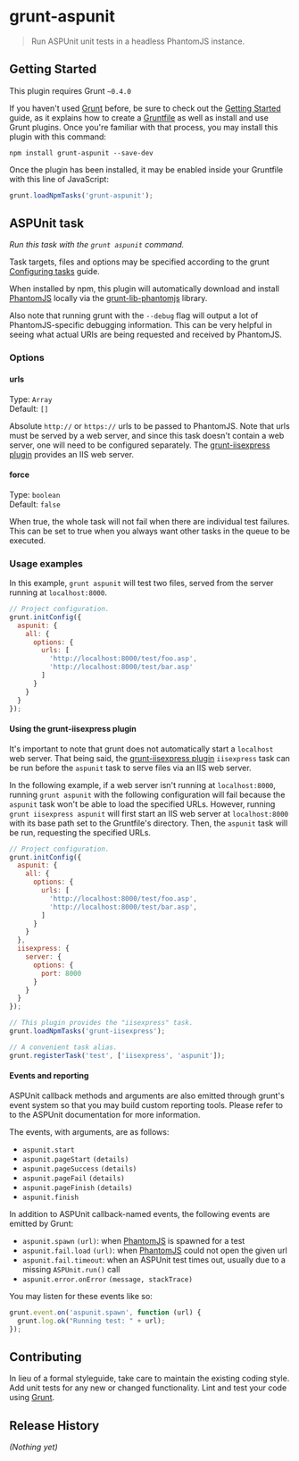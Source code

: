 # grunt-aspunit

> Run ASPUnit unit tests in a headless PhantomJS instance.



## Getting Started
This plugin requires Grunt `~0.4.0`

If you haven't used [Grunt](http://gruntjs.com/) before, be sure to check out the [Getting Started](http://gruntjs.com/getting-started) guide, as it explains how to create a [Gruntfile](http://gruntjs.com/sample-gruntfile) as well as install and use Grunt plugins. Once you're familiar with that process, you may install this plugin with this command:

```shell
npm install grunt-aspunit --save-dev
```

Once the plugin has been installed, it may be enabled inside your Gruntfile with this line of JavaScript:

```js
grunt.loadNpmTasks('grunt-aspunit');
```



## ASPUnit task
_Run this task with the `grunt aspunit` command._

Task targets, files and options may be specified according to the grunt [Configuring tasks](http://gruntjs.com/configuring-tasks) guide.

When installed by npm, this plugin will automatically download and install [PhantomJS][] locally via the [grunt-lib-phantomjs][] library.

[PhantomJS]: http://www.phantomjs.org/
[grunt-lib-phantomjs]: https://github.com/gruntjs/grunt-lib-phantomjs

Also note that running grunt with the `--debug` flag will output a lot of PhantomJS-specific debugging information. This can be very helpful in seeing what actual URIs are being requested and received by PhantomJS.

### Options

#### urls
Type: `Array`  
Default: `[]`

Absolute `http://` or `https://` urls to be passed to PhantomJS. Note that urls must be served by a web server, and since this task doesn't contain a web server, one will need to be configured separately. The [grunt-iisexpress plugin](https://github.com/rpeterclark/grunt-iisexpress/) provides an IIS web server.

#### force
Type: `boolean`  
Default: `false`

When true, the whole task will not fail when there are individual test failures. This can be set to true when you always want other tasks in the queue to be executed.

### Usage examples

In this example, `grunt aspunit` will test two files, served from the server running at `localhost:8000`.

```js
// Project configuration.
grunt.initConfig({
  aspunit: {
    all: {
      options: {
        urls: [
          'http://localhost:8000/test/foo.asp',
          'http://localhost:8000/test/bar.asp'
        ]
      }
    }
  }
});
```

#### Using the grunt-iisexpress plugin
It's important to note that grunt does not automatically start a `localhost` web server. That being said, the [grunt-iisexpress plugin](https://github.com/rpeterclark/grunt-iisexpress/) `iisexpress` task can be run before the `aspunit` task to serve files via an IIS web server.

In the following example, if a web server isn't running at `localhost:8000`, running `grunt aspunit` with the following configuration will fail because the `aspunit` task won't be able to load the specified URLs. However, running `grunt iisexpress aspunit` will first start an IIS web server at `localhost:8000` with its base path set to the Gruntfile's directory. Then, the `aspunit` task will be run, requesting the specified URLs.

```js
// Project configuration.
grunt.initConfig({
  aspunit: {
    all: {
      options: {
        urls: [
          'http://localhost:8000/test/foo.asp',
          'http://localhost:8000/test/bar.asp',
        ]
      }
    }
  },
  iisexpress: {
    server: {
      options: {
        port: 8000
      }
    }
  }
});

// This plugin provides the "iisexpress" task.
grunt.loadNpmTasks('grunt-iisexpress');

// A convenient task alias.
grunt.registerTask('test', ['iisexpress', 'aspunit']);
```

#### Events and reporting
ASPUnit callback methods and arguments are also emitted through grunt's event system so that you may build custom reporting tools. Please refer to to the ASPUnit documentation for more information.

The events, with arguments, are as follows:

* `aspunit.start`
* `aspunit.pageStart` `(details)`
* `aspunit.pageSuccess` `(details)`
* `aspunit.pageFail` `(details)`
* `aspunit.pageFinish` `(details)`
* `aspunit.finish`

In addition to ASPUnit callback-named events, the following events are emitted by Grunt:

* `aspunit.spawn` `(url)`: when [PhantomJS][] is spawned for a test
* `aspunit.fail.load` `(url)`: when [PhantomJS][] could not open the given url
* `aspunit.fail.timeout`: when an ASPUnit test times out, usually due to a missing `ASPUnit.run()` call
* `aspunit.error.onError` `(message, stackTrace)`

You may listen for these events like so:

```js
grunt.event.on('aspunit.spawn', function (url) {
  grunt.log.ok("Running test: " + url);
});
```

## Contributing
In lieu of a formal styleguide, take care to maintain the existing coding style. Add unit tests for any new or changed functionality. Lint and test your code using [Grunt](http://gruntjs.com/).

## Release History
_(Nothing yet)_